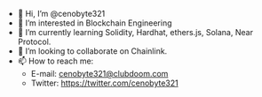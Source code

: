 - 👋 Hi, I’m @cenobyte321
- 👀 I’m interested in Blockchain Engineering
- 🌱 I’m currently learning Solidity, Hardhat, ethers.js, Solana, Near Protocol.
- 💞️ I’m looking to collaborate on Chainlink.
- 📫 How to reach me: 
  - E-mail: cenobyte321@clubdoom.com 
  - Twitter: https://twitter.com/cenobyte321
